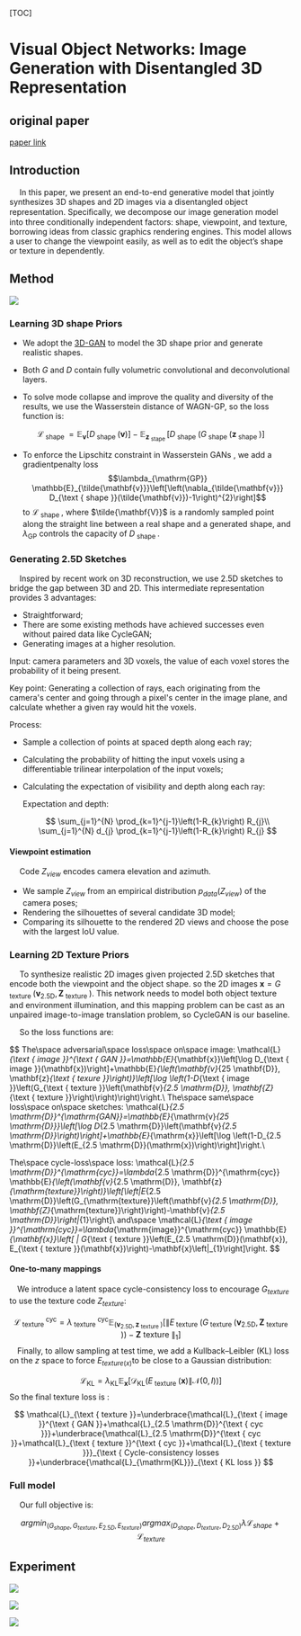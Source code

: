 [TOC]

#  Visual Object Networks: Image Generation with Disentangled 3D Representation

## original paper

[paper link](<http://papers.nips.cc/paper/7297-visual-object-networks-image-generation-with-disentangled-3d-representations>)

## Introduction
&emsp; In this paper, we present an end-to-end generative model that jointly synthesizes 3D shapes and 2D images via a disentangled object representation. Speciﬁcally, we decompose our image generation model into three conditionally independent factors: shape, viewpoint, and texture, borrowing ideas from classic graphics rendering engines. This model allows a user to change the viewpoint easily, as well as to edit the object’s shape or texture in dependently.

## Method

![](https://github.com/heiretodemon/GAN/tree/master/Visual%20Object%20Networks\1.png)

### Learning 3D shape Priors

- We adopt the [3D-GAN](http://papers.nips.cc/paper/6096-learning-a-probabilistic-latent-space-of-object-shapes-via-3d-generative-adversarial-modeling.pdf) to model the 3D shape prior  and generate realistic shapes.

- Both $G$ and $D$ contain fully volumetric convolutional  and deconvolutional layers.

- To solve mode collapse and improve the quality and diversity of the results, we use the Wasserstein distance of WAGN-GP, so the loss function is:

$$
\mathcal{L}_{\text { shape }}=\mathbb{E}_{\mathbf{v}}\left[D_{\text { shape }}(\mathbf{v})\right]-\mathbb{E}_{\mathbf{z}_{\text { stape }}}\left[D_{\text { shape }}\left(G_{\text { shape }}\left(\mathbf{z}_{\text { shape }}\right)\right]\right.
$$

- To enforce the Lipschitz constraint in Wasserstein GANs , we add a gradientpenalty loss $$\lambda_{\mathrm{GP}} \mathbb{E}_{\tilde{\mathbf{v}}}\left[\left(\nabla_{\tilde{\mathbf{v}}} D_{\text { shape }}(\tilde{\mathbf{v}})-1\right)^{2}\right]$$ to $\mathcal{L}_{\text { shape }}$, where $\tilde{\mathbf{V}}$ is a randomly sampled point along the straight line between a real shape and a generated shape, and $\lambda_{\mathrm{GP}}$ controls the capacity of $D_{\text { shape }}$. 

### Generating 2.5D Sketches

&emsp; Inspired by recent work on 3D reconstruction, we use 2.5D sketches to bridge the gap between 3D and 2D. This intermediate representation provides 3 advantages:

- Straightforward;
- There are some existing methods have achieved successes even without paired data like CycleGAN;
- Generating images at a higher resolution.

Input: camera parameters and 3D voxels, the value of each voxel stores the probability of it being present.

Key point: Generating a collection of rays, each originating from the camera's center and going through a pixel's center in the image plane, and calculate whether a given ray would hit the voxels.

Process: 

- Sample a collection of points at spaced depth along each ray;

- Calculating the probability of hitting the input voxels using a differentiable trilinear interpolation of the input voxels;

- Calculating the expectation of visibility and depth along each ray:

  Expectation and depth:

  $$
  \sum_{j=1}^{N} \prod_{k=1}^{j-1}\left(1-R_{k}\right) R_{j}​\\
  \sum_{j=1}^{N} d_{j} \prod_{k=1}^{j-1}\left(1-R_{k}\right) R_{j}
  $$

#### Viewpoint estimation

&emsp; Code $Z_{view}$ encodes camera elevation and azimuth.  

- We sample $Z_{view}$ from an empirical distribution $p_{data}(Z_{view})$ of the camera poses;
- Rendering the silhouettes of several candidate 3D model;
- Comparing its silhouette to the rendered 2D views and choose the pose with the largest IoU value.

### Learning 2D Texture Priors

&emsp; To synthesize realistic 2D images  given projected 2.5D sketches that encode both the viewpoint and the object shape. so the 2D images $\mathbf{x}=G_{\text { texture }}\left(\mathbf{v}_{2.5 \mathrm{D}}, \mathbf{Z}_{\text { texture }}\right)​$.  This network needs to model both object texture and environment illumination, and this mapping problem can be cast as an unpaired image-to-image translation problem, so CycleGAN is our baseline.

&emsp; So the loss functions are:

$$
The\space adversarial\space loss\space on\space image: \mathcal{L}_{\text { image }}^{\text { GAN }}=\mathbb{E}_{\mathbf{x}}\left[\log D_{\text { image }}(\mathbf{x})\right]+\mathbb{E}_{\left(\mathbf{v}_{25 \mathbf{D}}, \mathbf{z}_{\text { texure }}\right)}\left[\log \left(1-D_{\text { image }}\left(G_{\text { texture }}\left(\mathbf{v}_{2.5 \mathrm{D}}, \mathbf{Z}_{\text { texture }}\right)\right)\right)\right.\\
The\space same\space loss\space on\space sketches: \mathcal{L}_{2.5 \mathrm{D}}^{\mathrm{GAN}}=\mathbb{E}_{\mathrm{v}_{25 \mathrm{D}}}\left[\log D_{2.5 \mathrm{D}}\left(\mathbf{v}_{2.5 \mathrm{D}}\right)\right]+\mathbb{E}_{\mathrm{x}}\left[\log \left(1-D_{2.5 \mathrm{D}}\left(E_{2.5 \mathrm{D}}(\mathrm{x})\right)\right]\right.\\

The\space cycle-loss\space loss: \mathcal{L}_{2.5 \mathrm{D}}^{\mathrm{cyc}}=\lambda_{2.5 \mathrm{D}}^{\mathrm{cyc}} \mathbb{E}_{\left(\mathbf{v}_{2.5 \mathrm{D}}, \mathbf{z}_{\mathrm{texture}}\right)}\left[\left\|E_{2.5 \mathrm{D}}\left(G_{\mathrm{texture}}\left(\mathbf{v}_{2.5 \mathrm{D}}, \mathbf{Z}_{\mathrm{texture}}\right)\right)-\mathbf{v}_{2.5 \mathrm{D}}\right\|_{1}\right]\\
and\space \mathcal{L}_{\text { image }}^{\mathrm{cyc}}=\lambda_{\mathrm{image}}^{\mathrm{cyc}} \mathbb{E}_{\mathbf{x}}\left[ \| G_{\text { texture }}\left(E_{2.5 \mathrm{D}}(\mathbf{x}), E_{\text { texture }}(\mathbf{x})\right)-\mathbf{x}\left\|_{1}\right]\right.
$$

#### One-to-many mappings

&emsp;We introduce a latent space cycle-consistency loss to encourage $G_{texture}$ to use the texture code $Z_{texture}$: 

$$
\mathcal{L}_{\text { texture }}^{\mathrm{cyc}}=\lambda_{\text { texture }}^{\mathrm{cyc}} \mathbb{E}_{\left(\mathbf{v}_{2.5 \mathrm{D}}, \mathbf{z}_{\text { texture }}\right)}\left[ \| E_{\text { texture }}\left(G_{\text { texture }}\left(\mathbf{v}_{2.5 \mathrm{D}}, \mathbf{Z}_{\text { texture }}\right)\right)-\mathbf{Z} \text { texture }\left\|_{1}\right]\right.
$$
&emsp;Finally, to allow sampling at test time, we add a Kullback–Leibler (KL) loss on the $z$ space to force $E_{texture(x)}​$ to be close to a Gaussian distribution: 

$$
\mathcal{L}_{\mathrm{KL}}=\lambda_{\mathrm{KL}} \mathbb{E}_{\mathbf{x}}\left[\mathcal{D}_{\mathrm{KL}}\left(E_{\text { texture }}(\mathbf{x}) \| \mathcal{N}(0, I)\right)\right]
$$
So the final texture loss is :

$$
\mathcal{L}_{\text { texture }}=\underbrace{\mathcal{L}_{\text { image }}^{\text { GAN }}+\mathcal{L}_{2.5 \mathrm{D}}^{\text { cyc }}}+\underbrace{\mathcal{L}_{2.5 \mathrm{D}}^{\text { cyc }}+\mathcal{L}_{\text { texture }}^{\text { cyc }}+\mathcal{L}_{\text { texture }}}_{\text { Cycle-consistency losses }}+\underbrace{\mathcal{L}_{\mathrm{KL}}}_{\text { KL loss }}
$$

### Full model

&emsp; Our full objective is:

$$
argmin_{(G_{shape}, G_{texture}, E_{2.5D},E_{texture})} argmax_{(D_{shape}, D_{texture}, D_{2.5D})} \lambda \mathcal{L}_{shape} + \mathcal{L}_{texture}
$$

## Experiment

![](https://github.com/heiretodemon/GAN/tree/master/Visual%20Object%20Networks\2.png)

![](https://github.com/heiretodemon/GAN/tree/master/Visual%20Object%20Networks\3.png)

![](https://github.com/heiretodemon/GAN/tree/master/Visual%20Object%20Networks\4.png)
